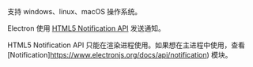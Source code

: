 支持 windows、linux、macOS 操作系统。  

Electron 使用 [HTML5 Notification API](https://w3c-html-ig-zh.github.io/notifications/whatwg/) 发送通知。  

HTML5 Notification API 只能在渲染进程使用。如果想在主进程中使用，查看 [Notification]https://www.electronjs.org/docs/api/notification) 模块。  



